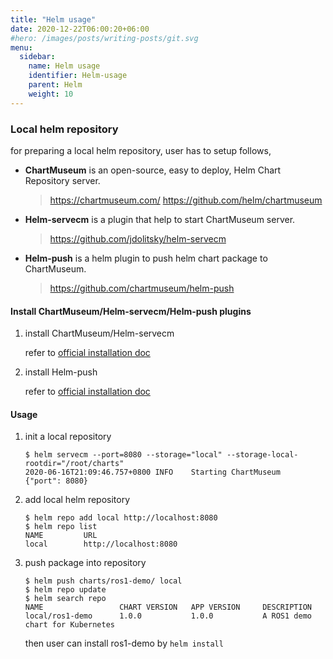 ```yaml
---
title: "Helm usage"
date: 2020-12-22T06:00:20+06:00
#hero: /images/posts/writing-posts/git.svg
menu:
  sidebar:
    name: Helm usage
    identifier: Helm-usage
    parent: Helm
    weight: 10
---
```


### Local helm repository

for preparing a local helm repository, user has to setup follows,

- **ChartMuseum** is an open-source, easy to deploy, Helm Chart Repository server.

  > https://chartmuseum.com/
  > https://github.com/helm/chartmuseum

- **Helm-servecm** is a plugin that help to start ChartMuseum server.

  > https://github.com/jdolitsky/helm-servecm

- **Helm-push** is a helm plugin to push helm chart package to ChartMuseum.

  > https://github.com/chartmuseum/helm-push


#### Install ChartMuseum/Helm-servecm/Helm-push plugins

1. install ChartMuseum/Helm-servecm

   refer to [official installation doc](https://github.com/jdolitsky/helm-servecm#install)

2. install Helm-push

   refer to [official installation doc](https://github.com/chartmuseum/helm-push#install)

#### Usage

1. init a local repository

   ```
   $ helm servecm --port=8080 --storage="local" --storage-local-rootdir="/root/charts"
   2020-06-16T21:09:46.757+0800 INFO    Starting ChartMuseum    {"port": 8080}
   ```

2. add local helm repository

   ```
   $ helm repo add local http://localhost:8080
   $ helm repo list
   NAME         URL
   local        http://localhost:8080
   ```

3. push package into repository

   ```
   $ helm push charts/ros1-demo/ local
   $ helm repo update
   $ helm search repo
   NAME                 CHART VERSION   APP VERSION     DESCRIPTION
   local/ros1-demo      1.0.0           1.0.0           A ROS1 demo chart for Kubernetes
   ```

   then user can install ros1-demo by `helm install`

